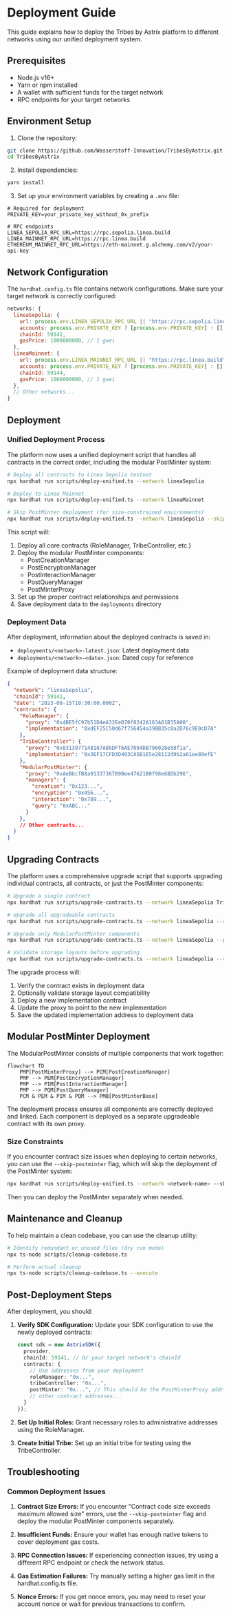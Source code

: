 # Deployment Guide

This guide explains how to deploy the Tribes by Astrix platform to different networks using our unified deployment system.

## Prerequisites

- Node.js v16+
- Yarn or npm installed
- A wallet with sufficient funds for the target network
- RPC endpoints for your target networks

## Environment Setup

1. Clone the repository:

```bash
git clone https://github.com/Wasserstoff-Innovation/TribesByAstrix.git
cd TribesByAstrix
```

2. Install dependencies:

```bash
yarn install
```

3. Set up your environment variables by creating a `.env` file:

```env
# Required for deployment
PRIVATE_KEY=your_private_key_without_0x_prefix

# RPC endpoints
LINEA_SEPOLIA_RPC_URL=https://rpc.sepolia.linea.build
LINEA_MAINNET_RPC_URL=https://rpc.linea.build
ETHEREUM_MAINNET_RPC_URL=https://eth-mainnet.g.alchemy.com/v2/your-api-key
```

## Network Configuration

The `hardhat.config.ts` file contains network configurations. Make sure your target network is correctly configured:

```javascript
networks: {
  lineaSepolia: {
    url: process.env.LINEA_SEPOLIA_RPC_URL || "https://rpc.sepolia.linea.build",
    accounts: process.env.PRIVATE_KEY ? [process.env.PRIVATE_KEY] : [],
    chainId: 59141,
    gasPrice: 1000000000, // 1 gwei
  },
  lineaMainnet: {
    url: process.env.LINEA_MAINNET_RPC_URL || "https://rpc.linea.build",
    accounts: process.env.PRIVATE_KEY ? [process.env.PRIVATE_KEY] : [],
    chainId: 59144,
    gasPrice: 1000000000, // 1 gwei
  },
  // Other networks...
}
```

## Deployment

### Unified Deployment Process

The platform now uses a unified deployment script that handles all contracts in the correct order, including the modular PostMinter system:

```bash
# Deploy all contracts to Linea Sepolia testnet
npx hardhat run scripts/deploy-unified.ts --network lineaSepolia

# Deploy to Linea Mainnet
npx hardhat run scripts/deploy-unified.ts --network lineaMainnet

# Skip PostMinter deployment (for size-constrained environments)
npx hardhat run scripts/deploy-unified.ts --network lineaSepolia --skip-postminter
```

This script will:
1. Deploy all core contracts (RoleManager, TribeController, etc.)
2. Deploy the modular PostMinter components:
   - PostCreationManager
   - PostEncryptionManager
   - PostInteractionManager
   - PostQueryManager
   - PostMinterProxy
3. Set up the proper contract relationships and permissions
4. Save deployment data to the `deployments` directory

### Deployment Data

After deployment, information about the deployed contracts is saved in:
- `deployments/<network>-latest.json`: Latest deployment data
- `deployments/<network>-<date>.json`: Dated copy for reference

Example of deployment data structure:

```json
{
  "network": "lineaSepolia",
  "chainId": 59141,
  "date": "2023-08-15T10:30:00.000Z",
  "contracts": {
    "RoleManager": {
      "proxy": "0x4BE5fC97b51D4eA32EeD70f8242A163A61B35A00",
      "implementation": "0xdEF25C50d67f756454a39BB35c0a2D76c9E0cD7A"
    },
    "TribeController": {
      "proxy": "0x8313977148167A8bDFf6AE7094DB796028e58f1a",
      "implementation": "0x3EF17CFD3D403CA5B1E5e28112d9b2a61ee89efE"
    },
    "ModularPostMinter": {
      "proxy": "0xAeBbcfB8a9133736789Bee47621B0f98e68Db296",
      "managers": {
        "creation": "0x123...",
        "encryption": "0x456...",
        "interaction": "0x789...",
        "query": "0xABC..."
      }
    },
    // Other contracts...
  }
}
```

## Upgrading Contracts

The platform uses a comprehensive upgrade script that supports upgrading individual contracts, all contracts, or just the PostMinter components:

```bash
# Upgrade a single contract
npx hardhat run scripts/upgrade-contracts.ts --network lineaSepolia TribeController

# Upgrade all upgradeable contracts
npx hardhat run scripts/upgrade-contracts.ts --network lineaSepolia --all

# Upgrade only ModularPostMinter components
npx hardhat run scripts/upgrade-contracts.ts --network lineaSepolia --postminter

# Validate storage layouts before upgrading
npx hardhat run scripts/upgrade-contracts.ts --network lineaSepolia --validate TribeController
```

The upgrade process will:
1. Verify the contract exists in deployment data
2. Optionally validate storage layout compatibility
3. Deploy a new implementation contract
4. Update the proxy to point to the new implementation
5. Save the updated implementation address to deployment data

## Modular PostMinter Deployment

The ModularPostMinter consists of multiple components that work together:

```mermaid
flowchart TD
    PMP[PostMinterProxy] --> PCM[PostCreationManager]
    PMP --> PEM[PostEncryptionManager]
    PMP --> PIM[PostInteractionManager]
    PMP --> PQM[PostQueryManager]
    PCM & PEM & PIM & PQM --> PMB[PostMinterBase]
```

The deployment process ensures all components are correctly deployed and linked. Each component is deployed as a separate upgradeable contract with its own proxy.

### Size Constraints

If you encounter contract size issues when deploying to certain networks, you can use the `--skip-postminter` flag, which will skip the deployment of the PostMinter system:

```bash
npx hardhat run scripts/deploy-unified.ts --network <network-name> --skip-postminter
```

Then you can deploy the PostMinter separately when needed.

## Maintenance and Cleanup

To help maintain a clean codebase, you can use the cleanup utility:

```bash
# Identify redundant or unused files (dry run mode)
npx ts-node scripts/cleanup-codebase.ts

# Perform actual cleanup
npx ts-node scripts/cleanup-codebase.ts --execute
```

## Post-Deployment Steps

After deployment, you should:

1. **Verify SDK Configuration:**
   Update your SDK configuration to use the newly deployed contracts:
   ```typescript
   const sdk = new AstrixSDK({
     provider,
     chainId: 59141, // Or your target network's chainId
     contracts: {
       // Use addresses from your deployment
       roleManager: "0x...",
       tribeController: "0x...",
       postMinter: "0x...", // This should be the PostMinterProxy address
       // other contract addresses...
     }
   });
   ```

2. **Set Up Initial Roles:**
   Grant necessary roles to administrative addresses using the RoleManager.

3. **Create Initial Tribe:**
   Set up an initial tribe for testing using the TribeController.

## Troubleshooting

### Common Deployment Issues

1. **Contract Size Errors:**
   If you encounter "Contract code size exceeds maximum allowed size" errors, use the `--skip-postminter` flag and deploy the modular PostMinter components separately.

2. **Insufficient Funds:**
   Ensure your wallet has enough native tokens to cover deployment gas costs.

3. **RPC Connection Issues:**
   If experiencing connection issues, try using a different RPC endpoint or check the network status.

4. **Gas Estimation Failures:**
   Try manually setting a higher gas limit in the hardhat.config.ts file.

5. **Nonce Errors:**
   If you get nonce errors, you may need to reset your account nonce or wait for previous transactions to confirm. 